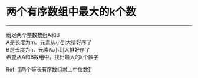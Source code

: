 # 两个有序数组中最大的k个数




---
给定两个整数数组A和B  
A是长度为m、元素从小到大排好序了  
B是长度为n、元素从小到大排好序了  
希望从A和B数组中，找出最大的k个数字  

Ref: [[两个等长有序数组求上中位数]]
